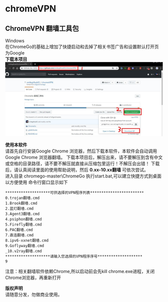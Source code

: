 # chromeVPN
## ChromeVPN 翻墙工具包
  Windows<br>
 在ChromeGo的基础上增加了快捷启动和去掉了相关书签广告和设置默认打开页为Google<br>
<b>下载本项目</b><br>
<img src="下载chromego.jpg" alt="下载chromego.jpg">

<b>使用本软件</b><br>
请首先自行安装Google Chrome 浏览器，然后下载本软件，本软件会自动调用Google Chrome 浏览器翻墙。
下载本项目后，解压出来，请不要解压到含有中文或空格的目录路径，请不要不解压就直接从压缩包里运行！不解压会出错！ 
下载后，请认真阅读里面的使用帮助说明，然后  <b>0.xx-10.xx翻墙</b> 可依次尝试。<br>
进入目录 chromego-master\ChromeGo
执行start.bat,可以建立快捷方式到桌面以方便使用
命令行窗口显示如下
````
********************可供选择的VPN程序列表************************
0.trojan翻墙.cmd
1.Brook翻墙.cmd
2.蓝灯翻墙.cmd
3.Agent3翻墙.cmd
4.psiphon翻墙.cmd
5.Firefly翻墙.cmd
6.PAC翻墙.cmd
7.直连翻墙.cmd
8.ipv6-xxnet翻墙.cmd
9.Goflyway翻墙.cmd
_10.v2ray翻墙.cmd
********************请输入您选择的VPN程序序号********************
9
`````
注意：相关翻墙软件依赖Chrome,所以启动前会先kill chrome.exe进程，关闭Chrome浏览器，再重新打开</br>

<b>版权声明</b><br>
请随意分发，勿做商业使用。
